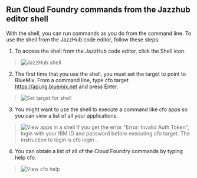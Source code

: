## Run Cloud Foundry commands from the Jazzhub editor shell

With the shell, you can run commands as you do from the command line. 
To use the shell from the JazzHub code editor, follow these steps:

1. To access the shell from the JazzHub code editor, click the Shell icon.
>	![JazzHub shell](../images/guidejhwebide/jazzhubshell.jpg) 
2. The first time that you use the shell, you must set the target to point to BlueMix. From a command line, type cfo target https://api.ng.bluemix.net and press Enter.
>	![Set target for shell](../images/guidejhwebide/jazzhubshelltarget.jpg) 
3. You might want to use the shell to execute a command like cfo apps so you can view a list of all your applications.
>	![View apps in a shell](../images/guidejhwebide/jazzhubshellcfoapp.jpg) 
If you get the error "Error: Invalid Auth Token", login with your IBM ID and password before executing cfo target. The instruction to login is cfo login <IBM ID> <password>.
4. You can obtain a list of all of the Cloud Foundry commands by typing help cfo.
>	![View cfo help](../images/guidejhwebide/jazzhubeditorcode.jpg) 
